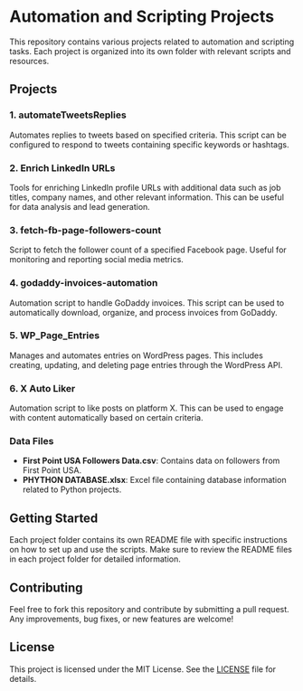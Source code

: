 # Automation and Scripting Projects

This repository contains various projects related to automation and scripting tasks. Each project is organized into its own folder with relevant scripts and resources.

## Projects

### 1. automateTweetsReplies
Automates replies to tweets based on specified criteria. This script can be configured to respond to tweets containing specific keywords or hashtags.

### 2. Enrich LinkedIn URLs
Tools for enriching LinkedIn profile URLs with additional data such as job titles, company names, and other relevant information. This can be useful for data analysis and lead generation.

### 3. fetch-fb-page-followers-count
Script to fetch the follower count of a specified Facebook page. Useful for monitoring and reporting social media metrics.

### 4. godaddy-invoices-automation
Automation script to handle GoDaddy invoices. This script can be used to automatically download, organize, and process invoices from GoDaddy.

### 5. WP_Page_Entries
Manages and automates entries on WordPress pages. This includes creating, updating, and deleting page entries through the WordPress API.

### 6. X Auto Liker
Automation script to like posts on platform X. This can be used to engage with content automatically based on certain criteria.

### Data Files

- **First Point USA Followers Data.csv**: Contains data on followers from First Point USA.
- **PHYTHON DATABASE.xlsx**: Excel file containing database information related to Python projects.

## Getting Started

Each project folder contains its own README file with specific instructions on how to set up and use the scripts. Make sure to review the README files in each project folder for detailed information.

## Contributing

Feel free to fork this repository and contribute by submitting a pull request. Any improvements, bug fixes, or new features are welcome!

## License

This project is licensed under the MIT License. See the [LICENSE](LICENSE) file for details.
